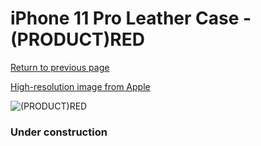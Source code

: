 # iPhone 11 Pro Leather Case - (PRODUCT)RED

[Return to previous page](/iphone_11)

[High-resolution image from Apple](https://store.storeimages.cdn-apple.com/8756/as-images.apple.com/is/MWYF2?wid=4500&hei=4500&fmt=png)

<div style="width: 384px"><img src="/everypreview/MWYF2.png" alt="(PRODUCT)RED"></div>

### Under construction
